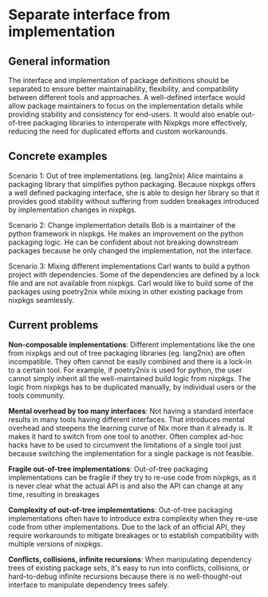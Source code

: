 # Separate interface from implementation

## General information

The interface and implementation of package definitions should be separated to ensure better maintainability, flexibility, and compatibility between different tools and approaches. A well-defined interface would allow package maintainers to focus on the implementation details while providing stability and consistency for end-users. It would also enable out-of-tree packaging libraries to interoperate with Nixpkgs more effectively, reducing the need for duplicated efforts and custom workarounds.

## Concrete examples

Scenario 1: Out of tree implementations (eg. lang2nix)
Alice maintains a packaging library that simplifies python packaging. Because nixpkgs offers a well defined packaging interface, she is able to design her library so that it provides good stability without suffering from sudden breakages introduced by implementation changes in nixpkgs.

Scenario 2: Change implementation details
Bob is a maintainer of the python framework in nixpkgs. He makes an improvement on the python packaging logic. He can be confident about not breaking downstream packages because he only changed the implementation, not the interface.

Scenario 3: Mixing different implementations
Carl wants to build a python project with dependencies. Some of the dependencies are defined by a lock file and are not available from nixpkgs. Carl would like to build some of the packages using poetry2nix while mixing in other existing package from nixpkgs seamlessly.

## Current problems

**Non-composable implementations**: Different implementations like the one from nixpkgs and out of tree packaging libraries (eg. lang2nix) are often incompatible. They often cannot be easily combined and there is a lock-in to a certain tool. For example, if poetry2nix is used for python, the user cannot simply inherit all the well-maintained build logic from nixpkgs. The logic from nixpkgs has to be duplicated manually, by individual users or the tools community.

**Mental overhead by too many interfaces**: Not having a standard interface results in many tools having different interfaces. That introduces mental overhead and steepens the learning curve of Nix more than it already is. It makes it hard to switch from one tool to another. Often complex ad-hoc hacks have to be used to circumvent the limitations of a single tool just because switching the implementation for a single package is not feasible.

**Fragile out-of-tree implementations**: Out-of-tree packaging implementations can be fragile if they try to re-use code from nixpkgs, as it is never clear what the actual API is and also the API can change at any time, resulting in breakages

**Complexity of out-of-tree implementations**: Out-of-tree packaging implementations often have to introduce extra complexity when they re-use code from other implementations. Due to the lack of an official API, they require workarounds to mitigate breakages or to establish compatibility with multiple versions of nixpkgs.

**Conflicts, collisions, infinite recursions**: When manipulating dependency trees of existing package sets, it's easy to run into conflicts, collisions, or hard-to-debug infinite recursions because there is no well-thought-out interface to manipulate dependency trees safely.

